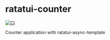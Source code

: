 # ratatui-counter

[![CI](https://github.com/ratatui-org/ratatui-counter/workflows/CI/badge.svg)](https://github.com/ratatui-org/ratatui-counter/actions)

Counter application with ratatui-async-template
